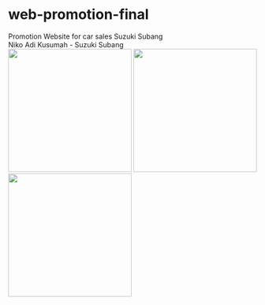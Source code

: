# web-promotion-final
Promotion Website for car sales Suzuki Subang
<br>
Niko Adi Kusumah - Suzuki Subang
<br>
<img src="assets/image/halaman detail car.png" width="250">
<img src="assets/image/halaman contact.png" width="250">
<img src="assets/image/halaman home.png" width="250">
